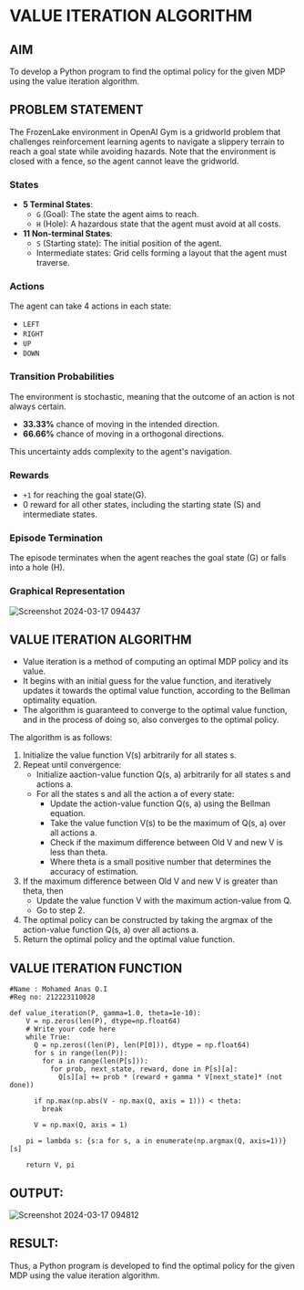 # VALUE ITERATION ALGORITHM

## AIM
To develop a Python program to find the optimal policy for the given MDP using the value iteration algorithm.

## PROBLEM STATEMENT
The FrozenLake environment in OpenAI Gym is a gridworld problem that challenges reinforcement learning agents to navigate a slippery terrain to reach a goal state while avoiding hazards. Note that the environment is closed with a fence, so the agent cannot leave the gridworld.

### States
- **5 Terminal States**:
  - `G` (Goal): The state the agent aims to reach.
  - `H` (Hole): A hazardous state that the agent must avoid at all costs.
- **11 Non-terminal States**:
  - `S` (Starting state): The initial position of the agent.
  - Intermediate states: Grid cells forming a layout that the agent must traverse.

### Actions
The agent can take 4 actions in each state:
- `LEFT`
- `RIGHT`
- `UP`
- `DOWN`

### Transition Probabilities
The environment is stochastic, meaning that the outcome of an action is not always certain.
- **33.33%** chance of moving in the intended direction.
- **66.66%** chance of moving in a orthogonal directions.

This uncertainty adds complexity to the agent's navigation.

### Rewards
- `+1` for reaching the goal state(G).
- 0 reward for all other states, including the starting state (S) and intermediate states.

### Episode Termination
The episode terminates when the agent reaches the goal state (G) or falls into a hole (H).

### Graphical Representation
![Screenshot 2024-03-17 094437](https://github.com/Anas536/rl-value-iteration/assets/139841834/a1f77a38-3fda-4744-b150-56c8a8b3258b)


## VALUE ITERATION ALGORITHM
- Value iteration is a method of computing an optimal MDP policy and its value.
 - It begins with an initial guess for the value function, and iteratively updates it towards the optimal value function, according to the Bellman optimality equation. 
  - The algorithm is guaranteed to converge to the optimal value function, and in the process of doing so, also converges to the optimal policy.

The algorithm is as follows:
1. Initialize the value function V(s) arbitrarily for all states s.
2. Repeat until convergence:
   - Initialize aaction-value function Q(s, a) arbitrarily for all states s and actions a.
   - For all the states s and all the action a of every state:
     - Update the action-value function Q(s, a) using the Bellman equation.
     - Take the value function V(s) to be the maximum of Q(s, a) over all actions a.
     - Check if the maximum difference between Old V and new V is less than theta.
     - Where theta is a small positive number that determines the accuracy of estimation.
3. If the maximum difference between Old V and new V is greater than theta, then 
    - Update the value function V with the maximum action-value from Q.
    - Go to step 2.
4. The optimal policy can be constructed by taking the argmax of the action-value function Q(s, a) over all actions a.
5. Return the optimal policy and the optimal value function.


## VALUE ITERATION FUNCTION
```
#Name : Mohamed Anas O.I
#Reg no: 212223110028

def value_iteration(P, gamma=1.0, theta=1e-10):
    V = np.zeros(len(P), dtype=np.float64)
    # Write your code here
    while True:
      Q = np.zeros((len(P), len(P[0])), dtype = np.float64)
      for s in range(len(P)):
        for a in range(len(P[s])):
          for prob, next_state, reward, done in P[s][a]:
            Q[s][a] += prob * (reward + gamma * V[next_state]* (not done))

      if np.max(np.abs(V - np.max(Q, axis = 1))) < theta:
        break

      V = np.max(Q, axis = 1)

    pi = lambda s: {s:a for s, a in enumerate(np.argmax(Q, axis=1))} [s]

    return V, pi
```
## OUTPUT:

![Screenshot 2024-03-17 094812](https://github.com/Anas536/rl-value-iteration/assets/139841834/03b65596-b3fb-4433-9c4b-358b9949f8d1)

## RESULT:

Thus, a Python program is developed to find the optimal policy for the given MDP using the value iteration algorithm.
